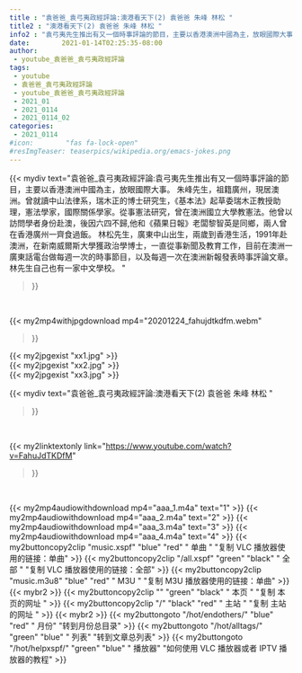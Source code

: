 ```yaml
---
title : "袁爸爸_袁弓夷政經評論:澳港看天下(2) 袁爸爸 朱峰 林松 "
title2 : "澳港看天下(2) 袁爸爸 朱峰 林松 "
info2 : "袁弓夷先生推出有又一個時事評論的節目，主要以香港澳洲中國為主，放眼國際大事。  朱峰先生，祖籍廣州，現居澳洲。曾就讀中山法律系，瑞木正的博士研究生，《基本法》起草委瑞木正教授助理，憲法學家，國際關係學家。從事憲法研究，曾在澳洲國立大學教憲法。他曾以訪問學者身份赴澳，後因六四不歸,他和《蘋果日報》老闆黎智英是同鄉，兩人曾在香港廣州一齊食過飯。    林松先生，廣東中山出生，兩歲到香港生活，1991年赴澳洲，在新南威爾斯大學獲政治學博士，一直從事新聞及教育工作，目前在澳洲一廣東話電台做每週一次的時事節目，以及每週一次在澳洲新報發表時事評論文章。林先生自己也有一家中文學校。 "
date:        2021-01-14T02:25:35-08:00
author:
 - youtube_袁爸爸_袁弓夷政經評論
tags:
 - youtube
 - 袁爸爸_袁弓夷政經評論
 - youtube_袁爸爸_袁弓夷政經評論
 - 2021_01
 - 2021_0114
 - 2021_0114_02
categories:
 - 2021_0114
#icon:        "fas fa-lock-open"
#resImgTeaser: teaserpics/wikipedia.org/emacs-jokes.png
---
```


{{< mydiv text="袁爸爸_袁弓夷政經評論:袁弓夷先生推出有又一個時事評論的節目，主要以香港澳洲中國為主，放眼國際大事。  朱峰先生，祖籍廣州，現居澳洲。曾就讀中山法律系，瑞木正的博士研究生，《基本法》起草委瑞木正教授助理，憲法學家，國際關係學家。從事憲法研究，曾在澳洲國立大學教憲法。他曾以訪問學者身份赴澳，後因六四不歸,他和《蘋果日報》老闆黎智英是同鄉，兩人曾在香港廣州一齊食過飯。    林松先生，廣東中山出生，兩歲到香港生活，1991年赴澳洲，在新南威爾斯大學獲政治學博士，一直從事新聞及教育工作，目前在澳洲一廣東話電台做每週一次的時事節目，以及每週一次在澳洲新報發表時事評論文章。林先生自己也有一家中文學校。 "
>}}
<br>


{{< my2mp4withjpgdownload mp4="20201224_fahujdtkdfm.webm"
>}}

{{< my2jpgexist "xx1.jpg" >}}<br>
{{< my2jpgexist "xx2.jpg" >}}<br>
{{< my2jpgexist "xx3.jpg" >}}<br>



{{< mydiv text="袁爸爸_袁弓夷政經評論:澳港看天下(2) 袁爸爸 朱峰 林松 "
>}}
<br>

{{< my2linktextonly link="https://www.youtube.com/watch?v=FahuJdTKDfM"
>}}


<br>

{{< my2mp4audiowithdownload mp4="aaa_1.m4a"    text="1" >}}
{{< my2mp4audiowithdownload mp4="aaa_2.m4a"    text="2" >}}
{{< my2mp4audiowithdownload mp4="aaa_3.m4a"    text="3" >}}
{{< my2mp4audiowithdownload mp4="aaa_4.m4a"    text="4" >}}
{{< my2buttoncopy2clip "music.xspf"        "blue"   "red"    " 单曲 "  "复制 VLC 播放器使用的链接：单曲" >}} {{< my2buttoncopy2clip "/all.xspf"         "green"  "black"  " 全部 "  "复制 VLC 播放器使用的链接：全部" >}} {{< my2buttoncopy2clip "music.m3u8"        "blue"   "red"    " M3U  "    "复制 M3U 播放器使用的链接：单曲" >}} {{< mybr2 >}} {{< my2buttoncopy2clip ""                  "green"  "black"  " 本页 "    "复制 本页的网址 " >}} {{< my2buttoncopy2clip "/"                 "black"  "red"    " 主站 "    "复制 主站的网址 " >}} {{< mybr2 >}} {{< my2buttongoto      "/hot/endothers/"   "blue"   "red"    " 月份"   "转到月份总目录" >}} {{< my2buttongoto      "/hot/alltags/"     "green"  "blue"   " 列表"   "转到文章总列表" >}} {{< my2buttongoto      "/hot/helpxspf/"    "green"  "blue"   " 播放器" "如何使用 VLC 播放器或者 IPTV 播放器的教程" >}} 
